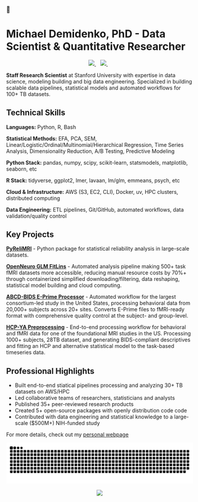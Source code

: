 ### 👋

# Michael Demidenko, PhD - Data Scientist & Quantitative Researcher

<p align='center'>
  <a href="https://www.linkedin.com/in/michael-demidenko/">
    <img src="https://img.shields.io/badge/LinkedIn-0077B5?style=for-the-badge&logo=linkedin&logoColor=white" />          
  </a>&nbsp;&nbsp;
  <a href="https://scholar.google.com/citations?user=B7zdrGgAAAAJ&hl=en&oi=ao">
    <img src="https://img.shields.io/badge/Google_Scholar-4285F4?style=for-the-badge&logo=google-scholar&logoColor=white" />
  </a>&nbsp;&nbsp;
</p>

**Staff Research Scientist** at Stanford University with expertise in data science, modeling building and big data engineering. Specialized in building scalable data pipelines, statistical models and automated workflows for 100+ TB datasets.

## Technical Skills

**Languages:** Python, R, Bash

**Statistical Methods:** EFA, PCA, SEM, Linear/Logistic/Ordinal/Multinomial/Hierarchical Regression, Time Series Analysis, Dimensionality Reduction, A/B Testing, Predictive Modeling

**Python Stack:** pandas, numpy, scipy, scikit-learn, statsmodels, matplotlib, seaborn, etc

**R Stack:** tidyverse, ggplot2, lmer, lavaan, lm/glm, emmeans, psych, etc

**Cloud & Infrastructure:** AWS (S3, EC2, CLI), Docker, uv, HPC clusters, distributed computing

**Data Engineering:** ETL pipelines, Git/GitHub, automated workflows, data validation/quality control  


## Key Projects

**[PyReliMRI](https://github.com/demidenm/PyReliMRI)** - Python package for statistical reliability analysis in large-scale datasets. 

**[OpenNeuro GLM FitLins](https://github.com/demidenm/openneuro_glmfitlins)** - Automated analysis pipeline making 500+ task fMRI datasets more accessible, reducing manual resource costs by 70%+ through containerized simplified downloading/filtering, data reshaping, statistical model building and cloud computing.

**[ABCD-BIDS E-Prime Processor](https://github.com/demidenm/abcd_bids_eprime)** - Automated workflow for the largest consortium-led study in the United States, processing behavioral data from 20,000+ subjects across 20+ sites. Converts E-Prime files to fMRI-ready format with comprehensive quality control at the subject- and group-level.

**[HCP-YA Preprocessing](https://github.com/demidenm/hcpya_preprocess)** - End-to-end processing workflow for behavioral and fMRI data for one of the foundational MRI studies in the US. Processing 1000+ subjects, 28TB dataset, and generating BIDS-compliant descriptives and fitting an HCP and alternative statistical model to the task-based timeseries data.

## Professional Highlights

- Built end-to-end stiatical pipelines processing and analyzing 30+ TB datasets on AWS/HPC
- Led collaborative teams of researchers, statisticians and analysts  
- Published 35+ peer-reviewed research products
- Created 5+ open-source packages with openly distribution code code
- Contributed with data engineering and statistical knowledge to a large-scale ($500M+) NIH-funded study


For more details, check out my [personal webpage](https://www.michaeldemidenko.com)

<picture>
<img src="https://raw.githubusercontent.com/demidenm/demidenm/output/github-contribution-grid-snake.svg" />
</picture>

<p align='center'>
<picture>
<img src="https://github-readme-stats.vercel.app/api?username=demidenm&show_icons=true&count_private=true" />
</picture>
</p>






